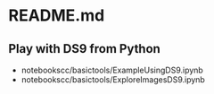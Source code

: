 # README.md

## Play with DS9 from Python

- notebookscc/basictools/ExampleUsingDS9.ipynb
- notebookscc/basictools/ExploreImagesDS9.ipynb
